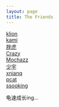 ```yaml
---
layout: page
title: The Friends
---
```


[klion](https://klionsec.github.io/?_blank)<br>
[kami](https://kamisec.github.io/?_blank)<br>
[胖虎](http://www.cnblogs.com/test404/?_blank)<br>
[Crazy](https://www.cra2y.cn/?_blank)<br>
[Mochazz](https://mochazz.oschina.io/?_blank)<br>
[少宇](https://www.90xss.cn/?_blank)<br>
[xnianq](https://xnianq.cn/?_blank)<br>
[pcat](http://www.cnblogs.com/pcat/?_blank)<br>
[ssooking](http://www.cnblogs.com/ssooking/?_blank)<br>

龟速成长ing...

